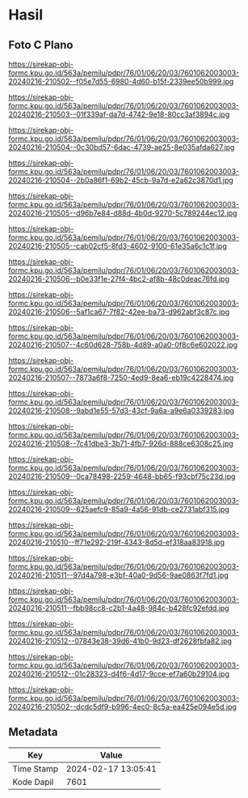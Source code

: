 # Hasil

## Foto C Plano

https://sirekap-obj-formc.kpu.go.id/563a/pemilu/pdpr/76/01/06/20/03/7601062003003-20240216-210502--f05e7d55-6980-4d60-b15f-2339ee50b999.jpg

https://sirekap-obj-formc.kpu.go.id/563a/pemilu/pdpr/76/01/06/20/03/7601062003003-20240216-210503--01f339af-da7d-4742-9e18-80cc3af3894c.jpg

https://sirekap-obj-formc.kpu.go.id/563a/pemilu/pdpr/76/01/06/20/03/7601062003003-20240216-210504--0c30bd57-6dac-4739-ae25-8e035afda627.jpg

https://sirekap-obj-formc.kpu.go.id/563a/pemilu/pdpr/76/01/06/20/03/7601062003003-20240216-210504--2b0a86f1-69b2-45cb-9a7d-e2a62c3870d1.jpg

https://sirekap-obj-formc.kpu.go.id/563a/pemilu/pdpr/76/01/06/20/03/7601062003003-20240216-210505--d96b7e84-d88d-4b0d-9270-5c789244ec12.jpg

https://sirekap-obj-formc.kpu.go.id/563a/pemilu/pdpr/76/01/06/20/03/7601062003003-20240216-210505--cab02cf5-8fd3-4602-9100-61e35a6c1c1f.jpg

https://sirekap-obj-formc.kpu.go.id/563a/pemilu/pdpr/76/01/06/20/03/7601062003003-20240216-210506--b0e33f1e-27f4-4bc2-af8b-48c0deac76fd.jpg

https://sirekap-obj-formc.kpu.go.id/563a/pemilu/pdpr/76/01/06/20/03/7601062003003-20240216-210506--5af1ca67-7f82-42ee-ba73-d962abf3c87c.jpg

https://sirekap-obj-formc.kpu.go.id/563a/pemilu/pdpr/76/01/06/20/03/7601062003003-20240216-210507--4c60d628-758b-4d89-a0a0-0f8c6e602022.jpg

https://sirekap-obj-formc.kpu.go.id/563a/pemilu/pdpr/76/01/06/20/03/7601062003003-20240216-210507--7873a6f8-7250-4ed9-8ea6-eb19c4228474.jpg

https://sirekap-obj-formc.kpu.go.id/563a/pemilu/pdpr/76/01/06/20/03/7601062003003-20240216-210508--9abd1e55-57d3-43cf-9a6a-a9e6a0339283.jpg

https://sirekap-obj-formc.kpu.go.id/563a/pemilu/pdpr/76/01/06/20/03/7601062003003-20240216-210508--7c41dbe3-3b71-4fb7-926d-888ce6308c25.jpg

https://sirekap-obj-formc.kpu.go.id/563a/pemilu/pdpr/76/01/06/20/03/7601062003003-20240216-210509--0ca78498-2259-4648-bb65-f93cbf75c23d.jpg

https://sirekap-obj-formc.kpu.go.id/563a/pemilu/pdpr/76/01/06/20/03/7601062003003-20240216-210509--625aefc9-85a9-4a56-91db-ce2731abf315.jpg

https://sirekap-obj-formc.kpu.go.id/563a/pemilu/pdpr/76/01/06/20/03/7601062003003-20240216-210510--ff71e292-219f-4343-8d5d-ef318aa83918.jpg

https://sirekap-obj-formc.kpu.go.id/563a/pemilu/pdpr/76/01/06/20/03/7601062003003-20240216-210511--97d4a798-e3bf-40a0-9d56-9ae0863f7fd1.jpg

https://sirekap-obj-formc.kpu.go.id/563a/pemilu/pdpr/76/01/06/20/03/7601062003003-20240216-210511--fbb98cc8-c2b1-4a48-984c-b428fc92efdd.jpg

https://sirekap-obj-formc.kpu.go.id/563a/pemilu/pdpr/76/01/06/20/03/7601062003003-20240216-210512--07843e38-39d6-41b0-9d23-df2628fbfa82.jpg

https://sirekap-obj-formc.kpu.go.id/563a/pemilu/pdpr/76/01/06/20/03/7601062003003-20240216-210512--01c28323-d4f6-4d17-9cce-ef7a60b29104.jpg

https://sirekap-obj-formc.kpu.go.id/563a/pemilu/pdpr/76/01/06/20/03/7601062003003-20240216-210502--dcdc5df9-b996-4ec0-8c5a-ea425e094e5d.jpg


## Metadata

| Key        | Value               |
| ---------- | ------------------- |
| Time Stamp | 2024-02-17 13:05:41 |
| Kode Dapil | 7601                |



